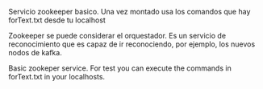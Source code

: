Servicio zookeeper basico.
Una vez montado usa los comandos que hay forText.txt desde tu localhost 

Zookeeper se puede considerar el orquestador. Es un servicio de reconocimiento que es capaz de ir reconociendo, por ejemplo, los nuevos nodos de kafka.

Basic zookeper service. 
For test you can execute the commands in forText.txt in your localhosts.
 
